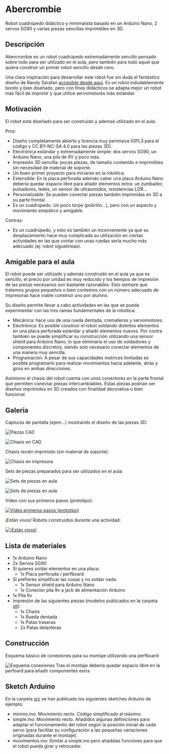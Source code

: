 # Abercrombie

Robot cuadrúpedo didáctico y minimalista basado en un Arduino Nano, 2 servos SG90 y varias piezas sencillas imprimibles en 3D.

## Descripción

Abercrombie es un robot cuadrúpedo extremadamente sencillo pensado sobre todo para ser utilizado en el aula, pero también para todo aquel que quiera construir un primer robot sencillo desde cero.

Una clara inspiración para desarrollar este robot fue sin duda el fantástico diseño de Randy Sarafan [accesible desde aquí](https://www.instructables.com/id/3D-Printed-Robot/). Es un robot indudablemente bonito y bien diseñado, pero con fines didácticos se adapta mejor un robot más fácil de imprimir y que utilice servomotores más estándar.

## Motivación

El robot está diseñado para ser construido y ademaś utilizado en el aula.

Pros:

* Diseño completamente abierto y licencia muy permisiva (GPL3 para el código y CC BY-NC-SA 4.0 para las piezas 3D).
* Electrónica estándar y extremadamente simple: dos servos SG90, un Arduino Nano, una pila de 9V y poco más.
* Impresión 3D sencilla: pocas piezas, de tamaño contenido e imprimibles sin necesidad de material de soporte.
* Un buen primer proyecto para iniciarse en la robótica.
* Extensible: En la placa perforada además caber una placa Arduino Nano debería quedar espacio libre para añadir elementos extra: un zumbador, pulsadores, ledes, un sensor de ultrasonidos, resistencias LDR...
* Personalizable: Se pueden conectar piezas también imprimidas en 3D a su parte frontal.
* Es un cuadrúpedo. Un poco torpe (pobriño...), pero con un aspecto y movimiento simpático y amigable.

Contras:

* Es un cuadrúpedo, y esto es también un inconveniente ya que su desplazamiento hace muy complicada su utilización en ciertas actividades en las que contar con unas ruedas sería mucho más adecuado (ej: robot siguelíneas).

## Amigable para el aula

El robot puede ser utilizado y además construido en el aula ya que es sencillo, el precio por unidad es muy reducido y los tiempos de impresión de las piezas necesarios son bastante razonables. Esto siempre que tratemos grupos pequeños o bien contemos con un número adecuado de impresoras hace viable construir uno por alumno.

Su diseño permite llevar a cabo actividades en las que se pueda experimentar con las tres ramas fundamentales de la robótica:
* Mecánica: hace uso de una rueda dentada, cremalleras y servomotores.
* Electrónica: Es posible construir el robot soldando distintos elementos en una placa perforada estándar y añadir elementos nuevos. Por contra también se puede simplificar su construcción utilizando una sensor shield para Arduino Nano, lo que eliminaría el uso de soldadores y componentes discretos, siendo solo necesario conectar elementos de una manera muy sencilla.
* Programación: A pesar de sus capacidades motrices limitadas es posible programarlo para realizar movimientos hacia adelante, atrás y giros en ambas direcciones.

Asimismo el chasis del robot cuenta con unos conectores en la parte frontal que permiten conectar piezas intercambiables. Estas piezas podrían ser diseños imprimidos en 3D creados con finalidad decorativa o bien funcional.

## Galería

Capturas de pantalla (ejem...) mostrando el diseño de las piezas 3D:

![Piezas CAD](imagenes/cad_piezas_web.jpg)

![Chasis en CAD](imagenes/cad_chasis_web.jpg)

Chasis recién imprimido (sin material de soporte):

![Chasis en impresora](imagenes/chasis_en_impresora.jpg)

Sets de piezas preparados para ser utilizados en el aula:

![Sets de piezas en aula](imagenes/sets_piezas_1_web.jpg)

![Sets de piezas en aula](imagenes/sets_piezas_2_web.jpg)

Vídeo con sus primeros pasos (prototipo):

[![Vídeo primeros pasos (prototipo)](https://img.youtube.com/vi/WuDx59RuUR0/0.jpg)](https://www.youtube.com/watch?v=WuDx59RuUR0)

¡Están vivos! Robots construidos durante una actividad:

[![¡Están vivos!](https://img.youtube.com/vi/RpZjiBUb5sI/0.jpg)](https://www.youtube.com/watch?v=RpZjiBUb5sI)

## Lista de materiales

* 1x Arduino Nano
* 2x Servos SG90
* Si quieres soldar elementos en una placa:
    * 1x Placa perforada / perfboard
* Si prefieres simplificar las cosas y no soldar nada:
    * 1x Sensor shield para Arduino Nano
    * 1x Conector pila 9v a jack de alimentación Arduino
* 1x Pila 9v
* Impresión de las siguientes piezas (modelos publicados en la carpeta [stl](./stl)):
    * 1x Chasis
    * 1x Rueda dentada
    * 1x Patas traseras
    * 2x Patas delanteras

## Construcción

Esquema básico de conexiones para su montaje utilizando una perfboard:

![Esquema conexiones](imagenes/esquema_perfboard.png)
Tras el montaje debería quedar espacio libre en la perfoard para añadir componentes extra


## Sketch Arduino

En la carpeta [src](./src) se han publicado los siguientes sketches Arduino de ejemplo:

* minimo.ino: Movimiento recto. Código simplificado al máximo.
* simple.ino: Movimiento recto. Añadidos algunas definiciones para adaptar el funcionamiento del robot según la posición inicial de cada servo (para facilitar su configuración a las pequeñas variaciones originadas durante el montaje).
* movimientos.ino: Similar a simple.ino pero añadidas funciones para que el robot pueda girar y retroceder.

